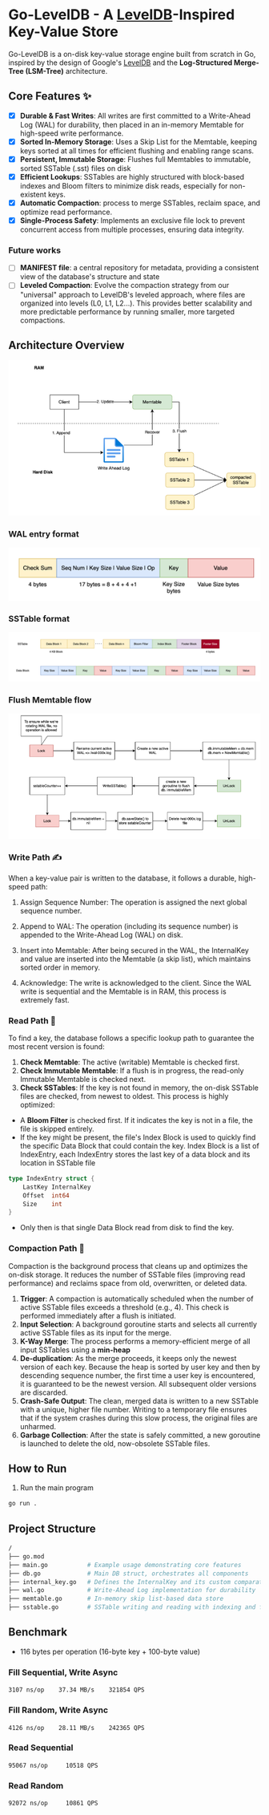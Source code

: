 # Go-LevelDB - A [LevelDB](https://github.com/google/leveldb)-Inspired Key-Value Store

Go-LevelDB is a on-disk key-value storage engine built from scratch in Go,
inspired by the design of Google's [LevelDB](https://github.com/google/leveldb) and the **Log-Structured Merge-Tree (LSM-Tree)** architecture.

## Core Features ✨
- [x] **Durable & Fast Writes**: All writes are first committed to a Write-Ahead Log (WAL) for durability, then placed 
in an in-memory Memtable for high-speed write performance.
- [x] **Sorted In-Memory Storage**: Uses a Skip List for the Memtable, keeping keys sorted at all times for efficient 
flushing and enabling range scans.
- [x] **Persistent, Immutable Storage**: Flushes full Memtables to immutable, sorted SSTable (.sst) files on disk
- [x] **Efficient Lookups**: SSTables are highly structured with block-based indexes and Bloom filters to minimize disk
reads, especially for non-existent keys.
- [x] **Automatic Compaction**: process to merge SSTables, reclaim space, and optimize read performance.
- [x] **Single-Process Safety**: Implements an exclusive file lock to prevent concurrent access from multiple processes, ensuring data integrity.
### Future works
- [ ] **MANIFEST file**: a central repository for metadata, providing a consistent view of the database's structure and state
- [ ] **Leveled Compaction**: Evolve the compaction strategy from our "universal" approach to LevelDB's leveled approach,
where files are organized into levels (L0, L1, L2...). This provides better scalability and more predictable performance by running smaller, more targeted compactions.

## Architecture Overview

![img.png](img/overview.png)

### WAL entry format

![](img/wal_format.png)

### SSTable format

![](img/sstable_format.png)

### Flush Memtable flow

![](img/flush.png)

### Write Path ✍️

When a key-value pair is written to the database, it follows a durable, high-speed path:

1. Assign Sequence Number: The operation is assigned the next global sequence number.

2. Append to WAL: The operation (including its sequence number) is appended to the Write-Ahead Log (WAL) on disk.

3. Insert into Memtable: After being secured in the WAL, the InternalKey and value are inserted into the Memtable (a skip list), 
which maintains sorted order in memory.

4. Acknowledge: The write is acknowledged to the client.
Since the WAL write is sequential and the Memtable is in RAM, this process is extremely fast.

### Read Path 📖
To find a key, the database follows a specific lookup path to guarantee the most recent version is found:
1. **Check Memtable**: The active (writable) Memtable is checked first.
2. **Check Immutable Memtable**: If a flush is in progress, the read-only Immutable Memtable is checked next.
3. **Check SSTables**: If the key is not found in memory, the on-disk SSTable files are checked, from newest to oldest.
This process is highly optimized:
- A **Bloom Filter** is checked first. If it indicates the key is not in a file, the file is skipped entirely.
- If the key might be present, the file's Index Block is used to quickly find the specific Data Block that could contain
the key. Index Block is a list of IndexEntry, each IndexEntry stores the last key of a data block and its location in
SSTable file
```go
type IndexEntry struct {
	LastKey InternalKey
	Offset  int64
	Size    int
}
```
- Only then is that single Data Block read from disk to find the key.
### Compaction Path 🧹
Compaction is the background process that cleans up and optimizes the on-disk storage. It reduces the number of SSTable
files (improving read performance) and reclaims space from old, overwritten, or deleted data.
1. **Trigger**: A compaction is automatically scheduled when the number of active SSTable files exceeds a threshold (e.g., 4). 
This check is performed immediately after a flush is initiated.
2. **Input Selection**: A background goroutine starts and selects all currently active SSTable files as its input for the merge.
3. **K-Way Merge**: The process performs a memory-efficient merge of all input SSTables using a **min-heap**
4. **De-duplication**: As the merge proceeds, it keeps only the newest version of each key.
Because the heap is sorted by user key and then by descending sequence number, the first time a user key is encountered,
it is guaranteed to be the newest version. All subsequent older versions are discarded.
5. **Crash-Safe Output**: The clean, merged data is written to a new SSTable with a unique, higher file number.
Writing to a temporary file ensures that if the system crashes during this slow process, the original files are unharmed.
6. **Garbage Collection**: After the state is safely committed, a new goroutine is launched to delete the old, now-obsolete SSTable files.
## How to Run
1. Run the main program
```bash
go run .
```

## Project Structure
```bash
/
├── go.mod
├── main.go           # Example usage demonstrating core features
├── db.go             # Main DB struct, orchestrates all components
├── internal_key.go   # Defines the InternalKey and its custom comparator
├── wal.go            # Write-Ahead Log implementation for durability
├── memtable.go       # In-memory skip list-based data store
├── sstable.go        # SSTable writing and reading with indexing and filters
```

## Benchmark
- 116 bytes per operation (16-byte key + 100-byte value)
### Fill Sequential, Write Async
```
3107 ns/op	  37.34 MB/s    321854 QPS
```
### Fill Random, Write Async
```
4126 ns/op	  28.11 MB/s    242365 QPS
```
### Read Sequential
```
95067 ns/op     10518 QPS
```
### Read Random
```
92072 ns/op     10861 QPS
```